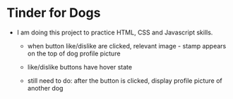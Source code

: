 # Tinder for Dogs

- I am doing this project to practice HTML, CSS and Javascript skills.
  
    - when button like/dislike are clicked, relevant image - stamp appears on the top of dog profile picture
    - like/dislike buttons have hover state

    - still need to do: after the button is clicked, display profile picture of another dog
  
